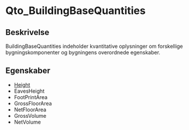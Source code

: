 # Qto_BuildingBaseQuantities

## Beskrivelse

BuildingBaseQuantities indeholder kvantitative oplysninger om forskellige bygningskomponenter og bygningens overordnede egenskaber.

## Egenskaber

- [Height](../Properties/Form/Height.md)
- EavesHeight
- FootPrintArea
- GrossFloorArea
- NetFloorArea
- GrossVolume
- NetVolume
